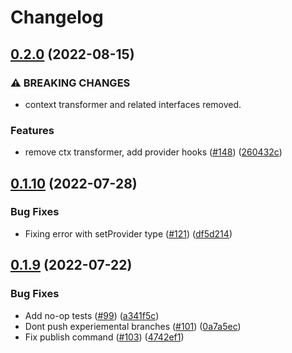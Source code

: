 # Changelog

## [0.2.0](https://github.com/open-feature/node-sdk/compare/nodejs-sdk-v0.1.10...nodejs-sdk-v0.2.0) (2022-08-15)


### ⚠ BREAKING CHANGES

* context transformer and related interfaces removed.

### Features

* remove ctx transformer, add provider hooks ([#148](https://github.com/open-feature/node-sdk/issues/148)) ([260432c](https://github.com/open-feature/node-sdk/commit/260432c4f92f16f83635dfafff30ad9bc1697a47))

## [0.1.10](https://github.com/open-feature/node-sdk/compare/nodejs-sdk-v0.1.9...nodejs-sdk-v0.1.10) (2022-07-28)


### Bug Fixes

* Fixing error with setProvider type ([#121](https://github.com/open-feature/node-sdk/issues/121)) ([df5d214](https://github.com/open-feature/node-sdk/commit/df5d2149ef15a1e9b58b9a3280c01bd77a2b3dd8))

## [0.1.9](https://github.com/open-feature/node-sdk/compare/nodejs-sdk-v0.1.8...nodejs-sdk-v0.1.9) (2022-07-22)


### Bug Fixes

* Add no-op tests ([#99](https://github.com/open-feature/node-sdk/issues/99)) ([a341f5c](https://github.com/open-feature/node-sdk/commit/a341f5c776035ca24b1323b4a37f5f166cdc55d7))
* Dont push experiemental branches ([#101](https://github.com/open-feature/node-sdk/issues/101)) ([0a7a5ec](https://github.com/open-feature/node-sdk/commit/0a7a5ec562d5dcfdb044ebcc25fd1fed703b68f4))
* Fix publish command ([#103](https://github.com/open-feature/node-sdk/issues/103)) ([4742ef1](https://github.com/open-feature/node-sdk/commit/4742ef14cc0ea07e3569eee56899937452a55a9c))
